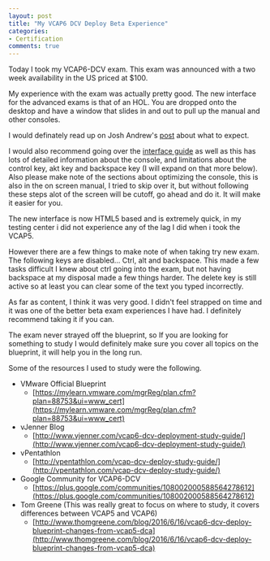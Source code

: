 ```yaml
---
layout: post
title: "My VCAP6 DCV Deploy Beta Experience"
categories:
- Certification
comments: true
---
```

Today I took my VCAP6-DCV exam. This exam was announced with a two week availability in the US priced at $100.

My experience with the exam was actually pretty good. The new interface for the advanced exams is that of an HOL. You are dropped onto the desktop and have a window that slides in and out to pull up the manual and other consoles.

I would definately read up on Josh Andrew's [post](http://sostechblog.com/2016/06/15/vcap6-dcv-deploy-public-beta-launched/) about what to expect.

I would also recommend going over the [interface guide](https://mylearn.vmware.com/lcms/web/portals/certification/VMware%20Certification%20Platform%20Interface.pdf) as well as this has lots of detailed information about the console, and limitations about the control key, akt key and backspace key (I will expand on that more below). Also please make note of the sections about optimizing the console, this is also in the on screen manual, I tried to skip over it, but without following these steps alot of the screen will be cutoff, go ahead and do it. It will make it easier for you.

The new interface is now HTML5 based and is extremely quick, in my testing center i did not experience any of the lag I did when i took the VCAP5.

However there are a few things to make note of when taking try new exam. The following keys are disabled... Ctrl, alt and backspace. This made a few tasks difficult I knew about ctrl going into the exam, but not having backspace at my disposal made a few things harder. The delete key is still active so at least you can clear some of the text you typed incorrectly.

As far as content, I think it was very good. I didn't feel strapped on time and it was one of the better beta exam experiences I have had. I definitely recommend taking it if you can.

The exam never strayed off the blueprint, so If you are looking for something to study I would definitely make sure you cover all topics on the blueprint, it will help you in the long run.

Some of the resources I used to study were the following.

- VMware Official Blueprint
  - [https://mylearn.vmware.com/mgrReg/plan.cfm?plan=88753&ui=www_cert](https://mylearn.vmware.com/mgrReg/plan.cfm?plan=88753&ui=www_cert)
- vJenner Blog
  - [http://www.vjenner.com/vcap6-dcv-deployment-study-guide/](http://www.vjenner.com/vcap6-dcv-deployment-study-guide/)
- vPentathlon
  - [http://vpentathlon.com/vcap-dcv-deploy-study-guide/](http://vpentathlon.com/vcap-dcv-deploy-study-guide/)
- Google Community for VCAP6-DCV
  - [https://plus.google.com/communities/108002000588564278612](https://plus.google.com/communities/108002000588564278612)
- Tom Greene (This was really great to focus on where to study, it covers differences between VCAP5 and VCAP6)
    - [http://www.thomgreene.com/blog/2016/6/16/vcap6-dcv-deploy-blueprint-changes-from-vcap5-dca](http://www.thomgreene.com/blog/2016/6/16/vcap6-dcv-deploy-blueprint-changes-from-vcap5-dca)
